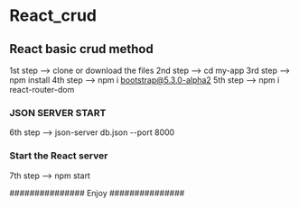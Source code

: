 # React_crud
## React basic crud method
1st step --> clone or download the files
2nd step --> cd my-app 
3rd step --> npm install
4th step --> npm i bootstrap@5.3.0-alpha2
5th step --> npm i react-router-dom

### JSON SERVER START
6th step --> json-server db.json --port 8000

### Start the React server
7th step --> npm start


###############     Enjoy     ###############
